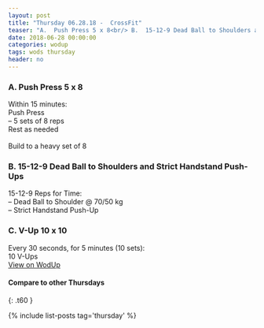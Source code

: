 ```yaml
---
layout: post
title: "Thursday 06.28.18 -  CrossFit"
teaser: "A.  Push Press 5 x 8<br/> B.  15-12-9 Dead Ball to Shoulders and Strict Handstand Push-Ups<br/> C.  V-Up 10 x 10"
date: 2018-06-28 00:00:00
categories: wodup
tags: wods thursday
header: no
---
```



<h3>A.  Push Press 5 x 8</h3>
Within 15 minutes:<br/>
Push Press<br/>– 5 sets of 8 reps <br/>Rest as needed<br/><br/>Build to a heavy set of 8 
<h3>B.  15-12-9 Dead Ball to Shoulders and Strict Handstand Push-Ups</h3>
15-12-9 Reps for Time:<br/>– Dead Ball to Shoulder @ 70/50 kg<br/>– Strict Handstand Push-Up<br/>
<h3>C.  V-Up 10 x 10</h3>
Every 30 seconds, for 5 minutes (10 sets):<br/>10 V-Ups<br/>
<a href="https://www.wodup.com/gyms/asphodel/wods/7146" target="blank">View on WodUp</a>


#### Compare to other Thursdays
{: .t60 }

{% include list-posts tag='thursday' %}